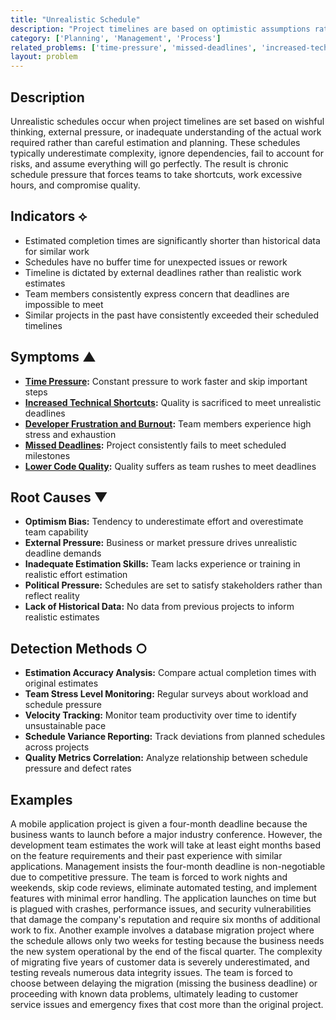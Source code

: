 ```yaml
---
title: "Unrealistic Schedule"
description: "Project timelines are based on optimistic assumptions rather than realistic estimates, leading to stress and shortcuts."
category: ['Planning', 'Management', 'Process']
related_problems: ['time-pressure', 'missed-deadlines', 'increased-technical-shortcuts']
layout: problem
---
```


## Description

Unrealistic schedules occur when project timelines are set based on wishful thinking, external pressure, or inadequate understanding of the actual work required rather than careful estimation and planning. These schedules typically underestimate complexity, ignore dependencies, fail to account for risks, and assume everything will go perfectly. The result is chronic schedule pressure that forces teams to take shortcuts, work excessive hours, and compromise quality.

## Indicators ⟡

- Estimated completion times are significantly shorter than historical data for similar work
- Schedules have no buffer time for unexpected issues or rework
- Timeline is dictated by external deadlines rather than realistic work estimates
- Team members consistently express concern that deadlines are impossible to meet
- Similar projects in the past have consistently exceeded their scheduled timelines

## Symptoms ▲

- **[Time Pressure](time-pressure.md):** Constant pressure to work faster and skip important steps
- **[Increased Technical Shortcuts](increased-technical-shortcuts.md):** Quality is sacrificed to meet unrealistic deadlines
- **[Developer Frustration and Burnout](developer-frustration-and-burnout.md):** Team members experience high stress and exhaustion
- **[Missed Deadlines](missed-deadlines.md):** Project consistently fails to meet scheduled milestones
- **[Lower Code Quality](lower-code-quality.md):** Quality suffers as team rushes to meet deadlines

## Root Causes ▼

- **Optimism Bias:** Tendency to underestimate effort and overestimate team capability
- **External Pressure:** Business or market pressure drives unrealistic deadline demands
- **Inadequate Estimation Skills:** Team lacks experience or training in realistic effort estimation
- **Political Pressure:** Schedules are set to satisfy stakeholders rather than reflect reality
- **Lack of Historical Data:** No data from previous projects to inform realistic estimates

## Detection Methods ○

- **Estimation Accuracy Analysis:** Compare actual completion times with original estimates
- **Team Stress Level Monitoring:** Regular surveys about workload and schedule pressure
- **Velocity Tracking:** Monitor team productivity over time to identify unsustainable pace
- **Schedule Variance Reporting:** Track deviations from planned schedules across projects
- **Quality Metrics Correlation:** Analyze relationship between schedule pressure and defect rates

## Examples

A mobile application project is given a four-month deadline because the business wants to launch before a major industry conference. However, the development team estimates the work will take at least eight months based on the feature requirements and their past experience with similar applications. Management insists the four-month deadline is non-negotiable due to competitive pressure. The team is forced to work nights and weekends, skip code reviews, eliminate automated testing, and implement features with minimal error handling. The application launches on time but is plagued with crashes, performance issues, and security vulnerabilities that damage the company's reputation and require six months of additional work to fix. Another example involves a database migration project where the schedule allows only two weeks for testing because the business needs the new system operational by the end of the fiscal quarter. The complexity of migrating five years of customer data is severely underestimated, and testing reveals numerous data integrity issues. The team is forced to choose between delaying the migration (missing the business deadline) or proceeding with known data problems, ultimately leading to customer service issues and emergency fixes that cost more than the original project.